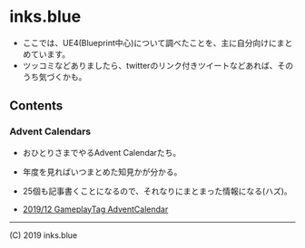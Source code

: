 # inks.blue

* ここでは、UE4(Blueprint中心)について調べたことを、主に自分向けにまとめています。
* ツッコミなどありましたら、twitterのリンク付きツイートなどあれば、そのうち気づくかも。

## Contents

### Advent Calendars
* おひとりさまでやるAdvent Calendarたち。
* 年度を見ればいつまとめた知見かが分かる。
* 25個も記事書くことになるので、それなりにまとまった情報になる(ハズ)。

* [2019/12 GameplayTag AdventCalendar](./ac/2019-GameplayTag/)

<!--

### Blueprint Class Designs

Blueprintでのクラス設計指針たち。

-->

<!--

### Blueprint Idioms

Blueprintのちょっとした実装アイディアたち。

-->

<!--

### Blueprint Function Tests

Blueprintの機能テストたち。「そもそも、ここの仕様どうなってるの？」という疑問を解消していくための場所。

-->


---

(C) 2019 inks.blue

